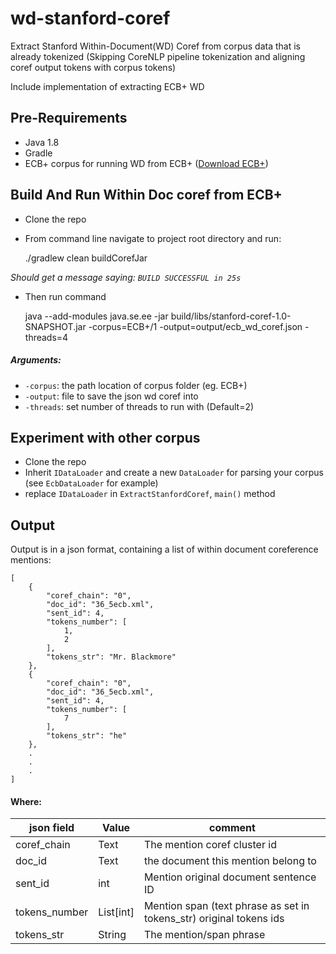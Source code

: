 # wd-stanford-coref
Extract Stanford Within-Document(WD) Coref from corpus data that is already tokenized (Skipping CoreNLP pipeline tokenization and aligning coref output tokens with corpus tokens)

Include implementation of extracting ECB+ WD

Pre-Requirements
--
- Java 1.8
- Gradle
- ECB+ corpus for running WD from ECB+ (<a href="http://www.newsreader-project.eu/results/data/the-ecb-corpus/">Download ECB+</a>)

Build And Run Within Doc coref from ECB+
--
* Clone the repo
* From command line navigate to project root directory and run:
    
    
    ./gradlew clean buildCorefJar
    
*Should get a message saying: `BUILD SUCCESSFUL in 25s`*
* Then run command

    
    java --add-modules java.se.ee -jar build/libs/stanford-coref-1.0-SNAPSHOT.jar -corpus=ECB+/1 -output=output/ecb_wd_coref.json -threads=4


##### Arguments:

* `-corpus`: the path location of corpus folder (eg. ECB+)
* `-output`: file to save the json wd coref into
* `-threads`: set number of threads to run with (Default=2)


Experiment with other corpus
--
* Clone the repo
* Inherit `IDataLoader` and create a new `DataLoader` for parsing your corpus (see `EcbDataLoader` for example)
* replace `IDataLoader` in `ExtractStanfordCoref`, `main()` method


Output
--
Output is in a json format, containing a list of within document coreference mentions:

    [
        {
            "coref_chain": "0",
            "doc_id": "36_5ecb.xml",
            "sent_id": 4,
            "tokens_number": [
                1,
                2
            ],
            "tokens_str": "Mr. Blackmore"
        },
        {
            "coref_chain": "0",
            "doc_id": "36_5ecb.xml",
            "sent_id": 4,
            "tokens_number": [
                7
            ],
            "tokens_str": "he"
        },
        .
        .
        .
    ]
    
#### Where:
  
| json field  | Value | comment |
| ------------- | ------------- | ------------- |
| coref_chain | Text | The mention coref cluster id |
| doc_id | Text | the document this mention belong to |
| sent_id | int | Mention original document sentence ID |
| tokens_number | List[int] | Mention span (text phrase as set in tokens_str) original tokens ids |
| tokens_str | String | The mention/span phrase |
